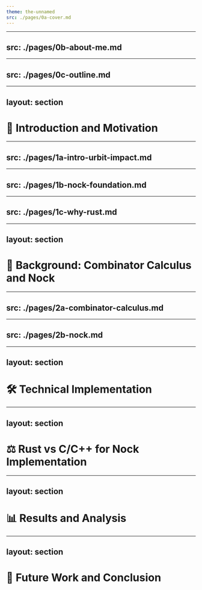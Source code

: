 ```yaml
---
theme: the-unnamed
src: ./pages/0a-cover.md
---
```


---
src: ./pages/0b-about-me.md
---

---
src: ./pages/0c-outline.md
---



---
layout: section
---

# 🌟 Introduction and Motivation

---
src: ./pages/1a-intro-urbit-impact.md
---

---
src: ./pages/1b-nock-foundation.md
---

---
src: ./pages/1c-why-rust.md
---



---
layout: section
---

# 🧠 Background: Combinator Calculus and Nock

---
src: ./pages/2a-combinator-calculus.md
---

---
src: ./pages/2b-nock.md
---




---
layout: section
---

# 🛠️ Technical Implementation




---
layout: section
---

# ⚖️ Rust vs C/C++ for Nock Implementation




---
layout: section
---

# 📊 Results and Analysis




---
layout: section
---

# 🚀 Future Work and Conclusion